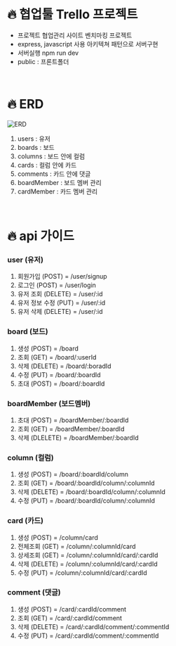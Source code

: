 # 🔥 협업툴 Trello 프로젝트

- 프로젝트 협업관리 사이트 <Trello> 벤치마킹 프로젝트
- express, javascript 사용 아키텍쳐 패턴으로 서버구현
- 서버실행 npm run dev
- public : 프론트폴더

<br>

# 🔥 ERD

![ERD](https://ifh.cc/g/Cx5519.jpg)

1. users : 유저
2. boards : 보드
3. columns : 보드 안에 컬럼
4. cards : 컬럼 안에 카드
5. comments : 카드 안에 댓글
6. boardMember : 보드 멤버 관리
7. cardMember : 카드 멤버 관리

<br>

# 🔥 api 가이드

### user (유저)

1. 회원가입 (POST) = /user/signup
2. 로그인 (POST) = /user/login
3. 유저 조회 (DELETE) = /user/:id
4. 유저 정보 수정 (PUT) = /user/:id
5. 유저 삭제 (DELETE) = /user/:id

### board (보드)

1. 생성 (POST) = /board
2. 조회 (GET) = /board/:userId
3. 삭제 (DELETE) = /board/:boradId
4. 수정 (PUT) = /board/:boardId
5. 초대 (POST) = /board/:boardId

### boardMember (보드멤버)

1. 초대 (POST) = /boardMember/:boardId
2. 조회 (GET) = /boardMember/:boardId
3. 삭제 (DLELETE) = /boardMember/:boardId

### column (컬럼)

1. 생성 (POST) = /board/:boardId/column
2. 조회 (GET) = /board/:boardId/column/:columnId
3. 삭제 (DELETE) = /board/:boardId/column/:columnId
4. 수정 (PUT) = /board/:boardId/column/:columnId

### card (카드)

1. 생성 (POST) = /column/card
2. 전체조회 (GET) = /column/:columnId/card
3. 상세조회 (GET) = /column/:columnId/card/:cardId
4. 삭제 (DELETE) = /column/:columnId/card/:cardId
5. 수정 (PUT) = /column/:columnId/card/:cardId

### comment (댓글)

1. 생성 (POST) = /card/:cardId/comment
2. 조회 (GET) = /card/:cardId/comment
3. 삭제 (DELETE) = /card/:cardId/comment/:commentId
4. 수정 (PUT) = /card/:cardId/comment/:commentId

